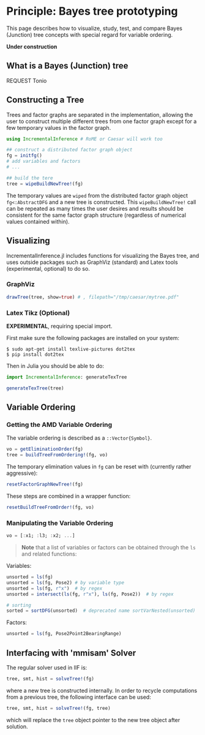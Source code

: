 # Principle: Bayes tree prototyping

This page describes how to visualize, study, test, and compare Bayes (Junction) tree concepts with special regard for variable ordering.

**Under construction**

## What is a Bayes (Junction) tree

REQUEST Tonio

## Constructing a Tree

Trees and factor graphs are separated in the implementation, allowing the user to construct multiple different trees from one factor graph except for a few temporary values in the factor graph.

```julia
using IncrementalInference # RoME or Caesar will work too

## construct a distributed factor graph object
fg = initfg()
# add variables and factors
# ...

## build the tere
tree = wipeBuildNewTree!(fg)
```

The temporary values are `wiped` from the distributed factor graph object `fg<:AbstractDFG` and a new tree is constructed.  This `wipeBuildNewTree!` call can be repeated as many times the user desires and results should be consistent for the same factor graph structure (regardless of numerical values contained within).

## Visualizing

IncrementalInference.jl includes functions for visualizing the Bayes tree, and uses outside packages such as GraphViz (standard) and Latex tools (experimental, optional) to do so.  

### GraphViz

```julia
drawTree(tree, show=true) # , filepath="/tmp/caesar/mytree.pdf"
```

### Latex Tikz (Optional)

**EXPERIMENTAL**, requiring special import.

First make sure the following packages are installed on your system:
```
$ sudo apt-get install texlive-pictures dot2tex
$ pip install dot2tex
```

Then in Julia you should be able to do:
```julia
import IncrementalInference: generateTexTree

generateTexTree(tree)
```

## Variable Ordering

### Getting the AMD Variable Ordering

The variable ordering is described as a `::Vector{Symbol}`.
```julia
vo = getEliminationOrder(fg)
tree = buildTreeFromOrdering!(fg, vo)
```
The temporary elimination values in `fg` can be reset with (currently rather aggressive):
```julia
resetFactorGraphNewTree!(fg)
```

These steps are combined in a wrapper function:
```julia
resetBuildTreeFromOrder!(fg, vo)
```

### Manipulating the Variable Ordering

```julia
vo = [:x1; :l3; :x2; ...]
```

> **Note** that a list of variables or factors can be obtained through the `ls` and related functions:

Variables:
```julia
unsorted = ls(fg)
unsorted = ls(fg, Pose2) # by variable type
unsorted = ls(fg, r"x")  # by regex
unsorted = intersect(ls(fg, r"x"), ls(fg, Pose2))  # by regex

# sorting
sorted = sortDFG(unsorted)  # deprecated name sortVarNested(unsorted)
```

Factors:
```julia
unsorted = ls(fg, Pose2Point2BearingRange)
```


## Interfacing with 'mmisam' Solver

The regular solver used in IIF is:
```julia
tree, smt, hist = solveTree!(fg)
```
where a new tree is constructed internally.  In order to recycle computations from a previous tree, the following interface can be used:
```julia
tree, smt, hist = solveTree!(fg, tree)
```
which will replace the `tree` object pointer to the new tree object after solution.
